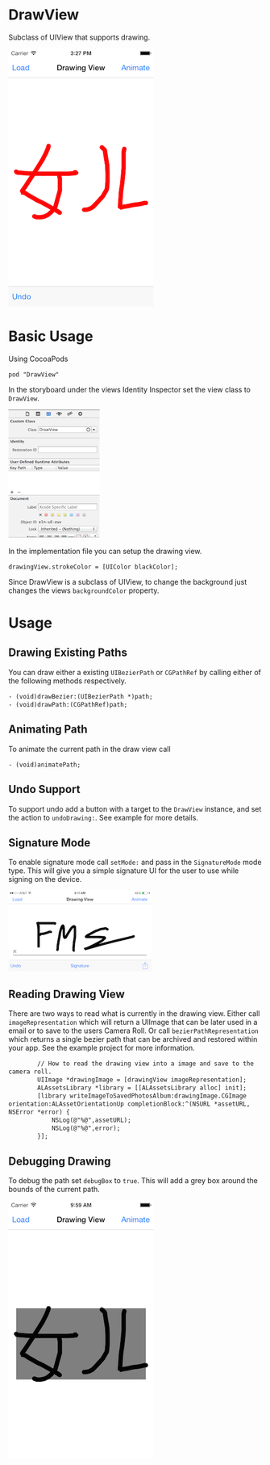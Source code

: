 # DrawView
Subclass of UIView that supports drawing.

![](readmeassets/screen_shot_3.png)

# Basic Usage
Using CocoaPods

	pod "DrawView"

In the storyboard under the views Identity Inspector set the view class to ```DrawView```. 

![](readmeassets/screen_shot_1.png)

In the implementation file you can setup the drawing view. 

	drawingView.strokeColor = [UIColor blackColor];
	
Since DrawView is a subclass of UIView, to change the background just changes the views ```backgroundColor``` property.

# Usage
## Drawing Existing Paths
You can draw either a existing ```UIBezierPath``` or ```CGPathRef``` by calling either of the following methods respectively.

	- (void)drawBezier:(UIBezierPath *)path;
	- (void)drawPath:(CGPathRef)path;

## Animating Path
To animate the current path in the draw view call
	
	- (void)animatePath;

## Undo Support
To support undo add a button with a target to the ```DrawView``` instance, and set the action to ```undoDrawing:```. See example for more details.

## Signature Mode
To enable signature mode call ```setMode:``` and pass in the ```SignatureMode``` mode type. This will give you a simple signature UI for the user to use while signing on the device.

![](readmeassets/screen_shot_4.png)

## Reading Drawing View
There are two ways to read what is currently in the drawing view. Either call ```imageRepresentation``` which will return a UIImage that can be later used in a email or to save to the users Camera Roll. Or call ```bezierPathRepresentation``` which returns a single bezier path that can be archived and restored within your app. See the example project for more information.

			// How to read the drawing view into a image and save to the camera roll.
            UIImage *drawingImage = [drawingView imageRepresentation];
            ALAssetsLibrary *library = [[ALAssetsLibrary alloc] init];
            [library writeImageToSavedPhotosAlbum:drawingImage.CGImage orientation:ALAssetOrientationUp completionBlock:^(NSURL *assetURL, NSError *error) {
                NSLog(@"%@",assetURL);
                NSLog(@"%@",error);
            }];

## Debugging Drawing
To debug the path set ```debugBox``` to ```true```. This will add a grey box around the bounds of the current path.

![](readmeassets/screen_shot_2.png)